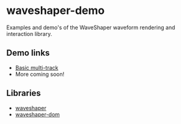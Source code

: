 # waveshaper-demo
Examples and demo's of the WaveShaper waveform rendering and interaction library. 

## Demo links
- [Basic multi-track](https://idicious.github.io/waveshaper-demo/)
- More coming soon!

## Libraries
- [waveshaper](https://www.github.com/idicious/waveshaper/)
- [waveshaper-dom](https://www.github.com/idicious/waveshaper-dom/)
